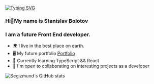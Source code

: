 [![Typing SVG](https://readme-typing-svg.herokuapp.com?color=%BC00881&lines=Hello,+World+:D)](https://git.io/typing-svg)
### Hi👋My name is Stanislav Bolotov

### I am a future Front End developer.

*   🌍  I live in the best place on earth.
*   🖥️  My future portfolio <a target="_blank" rel="noreferrer" href='#'>Portfolio</a>
*   🧠  Currently learning TypeScript && React
*   🤝  I'm open to collaborating on interesting projects as a developer


![Segizmund`s GitHub stats](https://github-readme-stats.vercel.app/api?username=StasBolotov&show_icons=true&theme=radical)



<!--
**StasBolotov/StasBolotov** is a ✨ _special_ ✨ repository because its `README.md` (this file) appears on your GitHub profile.
![Top Langs](https://github-readme-stats.vercel.app/api/top-langs/?username=StasBolotov&theme=tokyonight&layout=compact)
Here are some ideas to get you started:

- 🔭 I’m currently working on ...
- 🌱 I’m currently learning ...
- 👯 I’m looking to collaborate on ...
- 🤔 I’m looking for help with ...
- 💬 Ask me about ...
- 📫 How to reach me: ...
- 😄 Pronouns: ...
- ⚡ Fun fact: ...
-->
